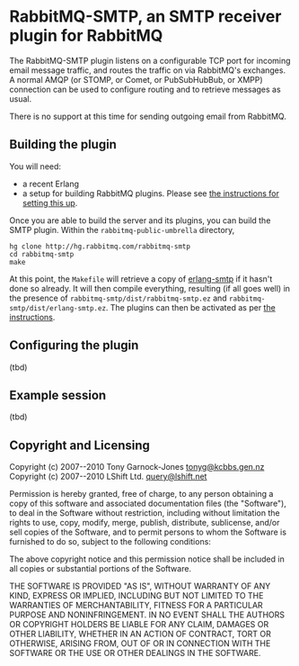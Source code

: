 # RabbitMQ-SMTP, an SMTP receiver plugin for RabbitMQ

The RabbitMQ-SMTP plugin listens on a configurable TCP port for
incoming email message traffic, and routes the traffic on via
RabbitMQ's exchanges. A normal AMQP (or STOMP, or Comet, or
PubSubHubBub, or XMPP) connection can be used to configure routing and
to retrieve messages as usual.

There is no support at this time for sending outgoing email from
RabbitMQ.

## Building the plugin

You will need:

 - a recent Erlang
 - a setup for building RabbitMQ plugins. Please see [the instructions
   for setting this up][pluginguide].

Once you are able to build the server and its plugins, you can build
the SMTP plugin. Within the `rabbitmq-public-umbrella` directory,

    hg clone http://hg.rabbitmq.com/rabbitmq-smtp
    cd rabbitmq-smtp
    make

At this point, the `Makefile` will retrieve a copy of
[erlang-smtp](http://hg.opensource.lshift.net/erlang-smtp/) if it
hasn't done so already. It will then compile everything, resulting (if
all goes well) in the presence of
`rabbitmq-smtp/dist/rabbitmq-smtp.ez` and
`rabbitmq-smtp/dist/erlang-smtp.ez`. The plugins can then be activated
as per [the instructions][pluginguide].

## Configuring the plugin

(tbd)

## Example session

(tbd)

## Copyright and Licensing

Copyright (c) 2007--2010 Tony Garnock-Jones <tonyg@kcbbs.gen.nz>
Copyright (c) 2007--2010 LShift Ltd. <query@lshift.net>

Permission is hereby granted, free of charge, to any person obtaining
a copy of this software and associated documentation files (the
"Software"), to deal in the Software without restriction, including
without limitation the rights to use, copy, modify, merge, publish,
distribute, sublicense, and/or sell copies of the Software, and to
permit persons to whom the Software is furnished to do so, subject to
the following conditions:

The above copyright notice and this permission notice shall be
included in all copies or substantial portions of the Software.

THE SOFTWARE IS PROVIDED "AS IS", WITHOUT WARRANTY OF ANY KIND,
EXPRESS OR IMPLIED, INCLUDING BUT NOT LIMITED TO THE WARRANTIES OF
MERCHANTABILITY, FITNESS FOR A PARTICULAR PURPOSE AND
NONINFRINGEMENT. IN NO EVENT SHALL THE AUTHORS OR COPYRIGHT HOLDERS BE
LIABLE FOR ANY CLAIM, DAMAGES OR OTHER LIABILITY, WHETHER IN AN ACTION
OF CONTRACT, TORT OR OTHERWISE, ARISING FROM, OUT OF OR IN CONNECTION
WITH THE SOFTWARE OR THE USE OR OTHER DEALINGS IN THE SOFTWARE.


  [pluginguide]: http://www.rabbitmq.com/plugin-development.html
